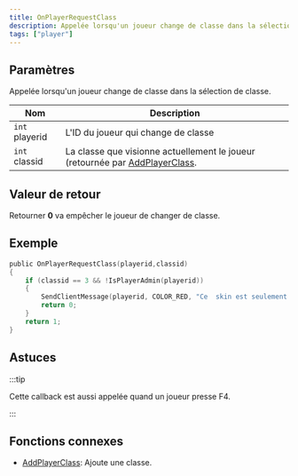 ```yaml
---
title: OnPlayerRequestClass
description: Appelée lorsqu'un joueur change de classe dans la sélection de classe.
tags: ["player"]
---
```


## Paramètres

Appelée lorsqu'un joueur change de classe dans la sélection de classe.

| Nom            | Description                                                                                                 |
| -------------- | ----------------------------------------------------------------------------------------------------------- |
| `int` playerid | L'ID du joueur qui change de classe                                                                         |
| `int` classid  | La classe que visionne actuellement le joueur (retournée par [AddPlayerClass](../functions/AddPlayerClass). |

## Valeur de retour

Retourner **0** va empêcher le joueur de changer de classe.

## Exemple

```c
public OnPlayerRequestClass(playerid,classid)
{
    if (classid == 3 && !IsPlayerAdmin(playerid))
    {
        SendClientMessage(playerid, COLOR_RED, "Ce  skin est seulement pour les admins !");
        return 0;
    }
    return 1;
}
```

## Astuces

:::tip

Cette callback est aussi appelée quand un joueur presse F4.

:::

## Fonctions connexes

- [AddPlayerClass](../functions/AddPlayerClass): Ajoute une classe.
